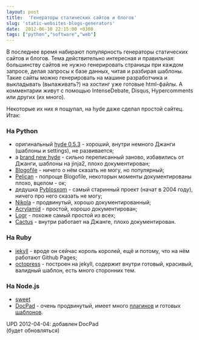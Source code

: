 ```yaml
---
layout: post
title:  'Генераторы статических сайтов и блогов'
slug: 'static-websites-blogs-generators'
date:  2012-06-10 22:15:00 +0300
tags: ["python","software","web"]
---
```


В последнее время набирают популярность генераторы статических сайтов и блогов. Тема действительно интересная и правильная: большинству сайтов не нужно генерировать страницы при каждом запросе, делая запросы к базе данных, читая и разбирая шаблоны. Такие сайты можно генерировать на машине разработчика и выкладывать (вылаживать?) на хостинг уже готовые html-файлы. А комментарии живут с помощью IntenseDebate, Disqus, Hypercomments или других (их много).

Некоторые их них я пощупал, на hyde даже сделал простой сайтец. Итак:

### На Python


* оригинальный [hyde 0.5.3](https://github.com/lakshmivyas/hyde) - хороший, внутри немного Джанги (шаблоны и settings), не развивается;
* a [brand new hyde](https://github.com/hyde/hyde) - сильно переписанный заново, избавились от Джанги, шаблоны на jinja2, плохо документирован;
* [Blogofile](http://www.blogofile.com/) - ничего о нём сказать не могу, но популярный;
* [Pelican](http://pelican.notmyidea.org/en/latest/index.html) - попроще Blogofile, некоторын моменты документированы плохо, вцелом - ок;
* дедушка [Pyblosxom](http://pyblosxom.bluesock.org/) - самый старинный проект (начат в 2004 году), ничего про него сказать не могу;
* [Nikola](http://nikola.ralsina.com.ar/) - продвинутый, хорошо документированный;
* [Acrylamid](http://posativ.org/acrylamid/) - простой, хорошо документирован;
* [Logr](https://github.com/BrewerHimself/Logr) - похоже самый простой из всех;
* [Cactus](https://github.com/koenbok/Cactus) - внутри работает на Джанге, плохо документирован.

### На Ruby

* [jekyll](https://github.com/mojombo/jekyll) - вроде он сейчас король королей, ещё и потому, что на нём работают Github Pages;
* [octopress](http://octopress.org/) - построен на jekyll, содержит внутри готовый, красивый, валидный шаблон, есть много сторонних тем.

### На Node.js

* [sweet](https://github.com/sapegin/sweet)
* [DocPad](https://docpad.org/) - очень продвинутый, имеет много [плагинов](https://docpad.org/docs/plugins) и готовых [шаблонов](https://docpad.org/docs/skeletons).

UPD 2012-04-04: добавлен DocPad  
(будет обновляться)

